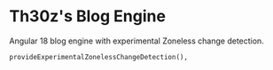 # Th30z's Blog Engine
Angular 18 blog engine with experimental Zoneless change detection.
```
provideExperimentalZonelessChangeDetection(),
```
